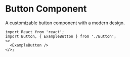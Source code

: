 <!-- src/components/Button/Button.md -->

# Button Component

A customizable button component with a modern design.

```tsx
import React from 'react';
import Button, { ExampleButton } from './Button';
<>
  <ExampleButton />
</>;
```
